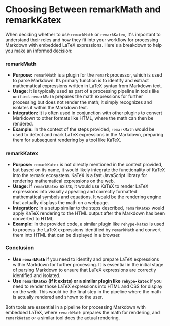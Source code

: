 # Choosing Between remarkMath and remarkKatex

When deciding whether to use `remarkMath` or `remarkKatex`, it's important to understand their roles and how they fit into your workflow for processing Markdown with embedded LaTeX expressions. Here's a breakdown to help you make an informed decision:

### remarkMath

- **Purpose:** `remarkMath` is a plugin for the `remark` processor, which is used to parse Markdown. Its primary function is to identify and extract mathematical expressions written in LaTeX syntax from Markdown text.
- **Usage:** It is typically used as part of a processing pipeline in tools like `unified`. `remarkMath` prepares the math expressions for further processing but does not render the math; it simply recognizes and isolates it within the Markdown text.
- **Integration:** It is often used in conjunction with other plugins to convert Markdown to other formats like HTML, where the math can then be rendered.
- **Example:** In the context of the steps provided, `remarkMath` would be used to detect and mark LaTeX expressions in the Markdown, preparing them for subsequent rendering by a tool like KaTeX.

### remarkKatex

- **Purpose:** `remarkKatex` is not directly mentioned in the context provided, but based on its name, it would likely integrate the functionality of KaTeX into the remark ecosystem. KaTeX is a fast JavaScript library for rendering mathematical expressions on the web.
- **Usage:** If `remarkKatex` exists, it would use KaTeX to render LaTeX expressions into visually appealing and correctly formatted mathematical symbols and equations. It would be the rendering engine that actually displays the math on a webpage.
- **Integration:** In a setup similar to the steps described, `remarkKatex` would apply KaTeX rendering to the HTML output after the Markdown has been converted to HTML.
- **Example:** In the provided code, a similar plugin like `rehype-katex` is used to process the LaTeX expressions identified by `remarkMath` and convert them into HTML that can be displayed in a browser.

### Conclusion

- **Use `remarkMath`** if you need to identify and prepare LaTeX expressions within Markdown for further processing. It is essential in the initial stage of parsing Markdown to ensure that LaTeX expressions are correctly identified and isolated.
- **Use `remarkKatex` (if it exists) or a similar plugin like `rehype-katex`** if you need to render those LaTeX expressions into HTML and CSS for display on the web. This would be the final step in the pipeline where the math is actually rendered and shown to the user.

Both tools are essential in a pipeline for processing Markdown with embedded LaTeX, where `remarkMath` prepares the math for rendering, and `remarkKatex` or a similar tool does the actual rendering.

